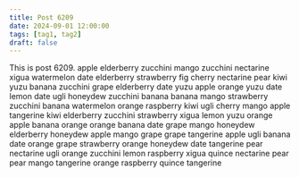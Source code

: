 ```yaml
---
title: Post 6209
date: 2024-09-01 12:00:00
tags: [tag1, tag2]
draft: false
---
```

This is post 6209.
apple
elderberry
zucchini
mango
zucchini
nectarine
xigua
watermelon
date
elderberry
strawberry
fig
cherry
nectarine
pear
kiwi
yuzu
banana
zucchini
grape
elderberry
date
yuzu
apple
orange
yuzu
date
lemon
date
ugli
honeydew
zucchini
banana
banana
mango
strawberry
zucchini
banana
watermelon
orange
raspberry
kiwi
ugli
cherry
mango
apple
tangerine
kiwi
elderberry
zucchini
strawberry
xigua
lemon
yuzu
orange
apple
banana
orange
orange
banana
date
grape
mango
honeydew
elderberry
honeydew
apple
mango
grape
grape
tangerine
apple
ugli
banana
date
orange
grape
strawberry
orange
honeydew
date
tangerine
pear
nectarine
ugli
orange
zucchini
lemon
raspberry
xigua
quince
nectarine
pear
pear
mango
tangerine
orange
raspberry
quince
tangerine
